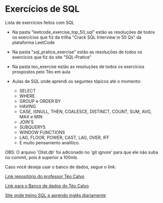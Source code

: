 # Exercícios de SQL
>
Lista de exercícios feitos com SQL

- Na pasta "leetcode_exercise_top_50_sql" estão as resoluções de todos os exercícios que fiz da trilha "Crack SQL Interview in 50 Qs" da plataforma LeetCode

- Na pasta "sql_pratice_exercise" estão as resoluções de todos os exercícios que fiz do site "SQL-Pratice"

- Na pasta teo_exercise estão as resoluções de todos os exercícios prospostos pelo Téo em aula

- Aulas de SQL onde aprendi os seguntes tópicos até o momento:

    - SELECT
    - WHERE
    - GROUP e ORDER BY
    - HAVING
    - CASE, ISNULL, THEN, COALESCE, DISTINCT, COUNT, SUM, AVG, MAX e MIN
    - JOIN'S
    - SUBQUERYS
    - WINDOW FUNCTIONS
    - LAG, FLOOR, POWER, CAST, LAG, OVER, IFF
    - E muito pensamento analitico.	

OBS: O arquivo 'Olist.db' foi adiconado no 'git ignore' para que ele não suba no commit, pois é superior a 100mb. 

Caso você deseja usar o banco de dados, segue o link:

[Link repositório do professor Téo Calvo](https://github.com/TeoCalvo/teoSQL-V2)

[Link para o Banco de dados do Téo Calvo](https://drive.google.com/file/d/1YEohXFk7zSajy3Nitzi_svDnu9x4ZFn8/view)

[Site onde treino SQL e aprendo inglês diariamente](https://www.sql-practice.com/)

